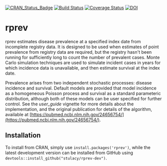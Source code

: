 [![CRAN_Status_Badge](http://www.r-pkg.org/badges/version/rprev)](https://cran.r-project.org/package=rprev)
[![Build Status](https://travis-ci.org/stulacy/rprev-dev.svg?branch=master)](https://app.travis-ci.com/stulacy/rprev-dev)
[![Coverage Status](https://img.shields.io/codecov/c/github/stulacy/rprev-dev/master.svg)](https://app.codecov.io/github/stulacy/rprev-dev?branch=master)
[![DOI](https://zenodo.org/badge/DOI/10.5281/zenodo.4739169.svg)](https://doi.org/10.5281/zenodo.4739169)


# rprev

rprev estimates disease prevalence at a specified index date from incomplete registry data.
It is designed to be used when estimates of point prevalence from registry data are required, but the registry hasn't been running for sufficiently long to count the number of prevalent cases.
Monte Carlo simulation techniques are used to simulate incident cases in years for which incidence data is unavailable, and then estimate survival at the index date.

Prevalence arises from two independent stochastic processes: disease incidence and survival.
Default models are provided that model incidence as a homogeneous Poisson process and survival as a standard parameteric distribution, although both of these models can be user specified for further control.
See the *user_guide* vignette for more details about the implementation, and the original publication for details of the algorithm, available at [https://pubmed.ncbi.nlm.nih.gov/24656754/](https://pubmed.ncbi.nlm.nih.gov/24656754/).

## Installation

To install from CRAN, simply use `install.packages('rprev')`, while the latest development version can be installed from GitHub using `devtools::install_github("stulacy/rprev-dev")`.
